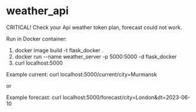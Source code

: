 # weather_api
CRITICAL!
Check your Api weather token plan, forecast could not work.

Run in Docker container:
1. docker image build -t flask_docker .
2. docker run --name weather_server -p 5000:5000 -d flask_docker
3. curl localhost:5000

Example current: curl localhost:5000/current/city=Murmansk

or

Example forecast: curl localhost:5000/forecast/city=London&dt=2023-06-10
